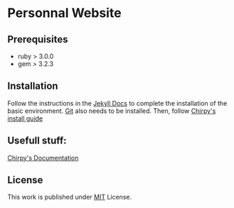 # Personnal Website

## Prerequisites

- ruby > 3.0.0
- gem > 3.2.3 

## Installation

Follow the instructions in the [Jekyll Docs](https://jekyllrb.com/docs/installation/) to complete the installation of
the basic environment. [Git](https://git-scm.com/) also needs to be installed.
Then, follow [Chirpy's install guide](https://chirpy.cotes.page/posts/getting-started/)

## Usefull stuff:

[Chirpy's Documentation](https://github.com/cotes2020/jekyll-theme-chirpy/wiki)

## License

This work is published under [MIT][mit] License.

[gem]: https://rubygems.org/gems/jekyll-theme-chirpy
[chirpy]: https://github.com/cotes2020/jekyll-theme-chirpy/
[use-template]: https://github.com/cotes2020/chirpy-starter/generate
[CD]: https://en.wikipedia.org/wiki/Continuous_deployment
[mit]: https://github.com/cotes2020/chirpy-starter/blob/master/LICENSE
